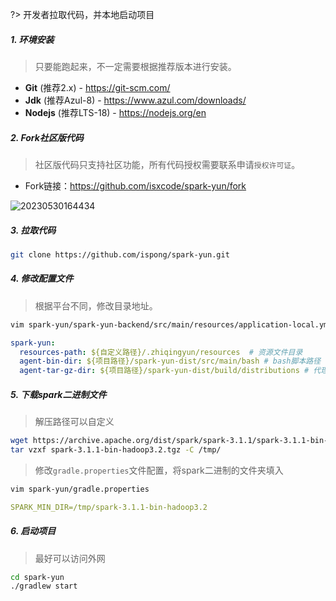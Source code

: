 ?> 开发者拉取代码，并本地启动项目

##### 1. 环境安装

> 只要能跑起来，不一定需要根据推荐版本进行安装。

- **Git** (推荐2.x) - https://git-scm.com/
- **Jdk** (推荐Azul-8) - https://www.azul.com/downloads/
- **Nodejs** (推荐LTS-18) - https://nodejs.org/en

##### 2. Fork社区版代码

> 社区版代码只支持社区功能，所有代码授权需要联系申请`授权许可证`。

- Fork链接：https://github.com/isxcode/spark-yun/fork

![20230530164434](https://img.isxcode.com/picgo/20230530164434.png)

##### 3. 拉取代码

```bash
git clone https://github.com/ispong/spark-yun.git
```

##### 4. 修改配置文件

> 根据平台不同，修改目录地址。

```bash
vim spark-yun/spark-yun-backend/src/main/resources/application-local.yml
```

```yml
spark-yun:
  resources-path: ${自定义路径}/.zhiqingyun/resources  # 资源文件目录
  agent-bin-dir: ${项目路径}/spark-yun-dist/src/main/bash # bash脚本路径
  agent-tar-gz-dir: ${项目路径}/spark-yun-dist/build/distributions # 代理包路径
```

##### 5. 下载spark二进制文件

> 解压路径可以自定义

```bash
wget https://archive.apache.org/dist/spark/spark-3.1.1/spark-3.1.1-bin-hadoop3.2.tgz 
tar vzxf spark-3.1.1-bin-hadoop3.2.tgz -C /tmp/
```

> 修改`gradle.properties`文件配置，将spark二进制的文件夹填入

```bash
vim spark-yun/gradle.properties
```

```yaml
SPARK_MIN_DIR=/tmp/spark-3.1.1-bin-hadoop3.2
```

##### 6. 启动项目

> 最好可以访问外网

```bash
cd spark-yun
./gradlew start
```

